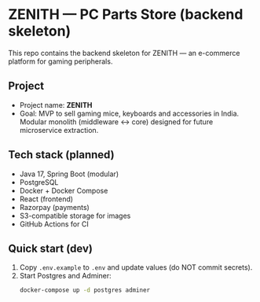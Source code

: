 # ZENITH — PC Parts Store (backend skeleton)

This repo contains the backend skeleton for ZENITH — an e-commerce platform for gaming peripherals.

## Project
- Project name: **ZENITH**
- Goal: MVP to sell gaming mice, keyboards and accessories in India. Modular monolith (middleware <-> core) designed for future microservice extraction.

## Tech stack (planned)
- Java 17, Spring Boot (modular)
- PostgreSQL
- Docker + Docker Compose
- React (frontend)
- Razorpay (payments)
- S3-compatible storage for images
- GitHub Actions for CI

## Quick start (dev)

1. Copy `.env.example` to `.env` and update values (do NOT commit secrets).
2. Start Postgres and Adminer:
   ```bash
   docker-compose up -d postgres adminer
